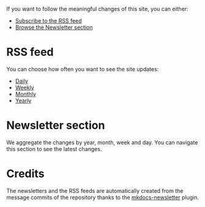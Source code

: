 If you want to follow the meaningful changes of this site, you can either:

* [Subscribe to the RSS feed](#rss_feed)
* [Browse the Newsletter section](#newsletter_section)

# RSS feed

You can choose how often you want to see the site updates:

* [Daily](https://snuee.github.io/medibox/daily.xml)
* [Weekly](https://snuee.github.io/medibox/weekly.xml)
* [Monthly](https://snuee.github.io/medibox/monthly.xml)
* [Yearly](https://snuee.github.io/medibox/yearly.xml)

# Newsletter section

We aggregate the changes by year, month, week and day. You can navigate this section to
see the latest changes.

# Credits

The newsletters and the RSS feeds are automatically created from the message commits of
the repository thanks to the
[mkdocs-newsletter](https://lyz-code.github.io/mkdocs-newsletter/) plugin.